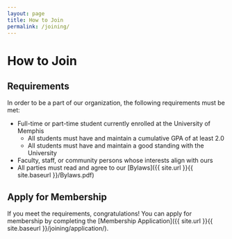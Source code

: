 ```yaml
---
layout: page
title: How to Join
permalink: /joining/
---
```


# How to Join

## Requirements

In order to be a part of our organization, the following requirements must be met:

- Full-time or part-time student currently enrolled at the University of Memphis
  - All students must have and maintain a cumulative GPA of at least 2.0
  - All students must have and maintain a good standing with the University
- Faculty, staff, or community persons whose interests align with ours
- All parties must read and agree to our [Bylaws]({{ site.url }}{{ site.baseurl }}/Bylaws.pdf)

## Apply for Membership

If you meet the requirements, congratulations! You can apply for membership by completing the [Membership Application]({{ site.url }}{{ site.baseurl }}/joining/application/).
